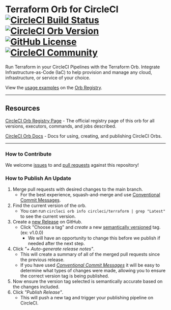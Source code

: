# Terraform Orb for CircleCI [![CircleCI Build Status](https://circleci.com/gh/CircleCI-Public/terraform-orb.svg?style=shield "CircleCI Build Status")](https://circleci.com/gh/CircleCI-Public/terraform-orb) [![CircleCI Orb Version](https://badges.circleci.com/orbs/circleci/terraform.svg)](https://circleci.com/orbs/registry/orb/circleci/terraform) [![GitHub License](https://img.shields.io/badge/license-MIT-lightgrey.svg)](https://raw.githubusercontent.com/CircleCI-Public/terraform-orb/master/LICENSE) [![CircleCI Community](https://img.shields.io/badge/community-CircleCI%20Discuss-343434.svg)](https://discuss.circleci.com/c/ecosystem/orbs)


Run Terraform in your CircleCI Pipelines with the Terraform Orb. Integrate Infrastructure-as-Code (IaC) to help provision and manage any cloud, infrastructure, or service of your choice.

View the [usage examples](https://circleci.com/developer/orbs/orb/circleci/terraform#usage-examples) on the [Orb Registry](https://circleci.com/developer/orbs/orb/circleci/terraform).

---

## Resources

[CircleCI Orb Registry Page](https://circleci.com/orbs/registry/orb/circleci/terraform) - The official registry page of this orb for all versions, executors, commands, and jobs described.

[CircleCI Orb Docs](https://circleci.com/docs/2.0/orb-intro/#section=configuration) - Docs for using, creating, and publishing CircleCI Orbs.

---

### How to Contribute

We welcome [issues](https://github.com/CircleCI-Public/terraform-orb/issues) to and [pull requests](https://github.com/CircleCI-Public/terraform-orb/pulls) against this repository!

### How to Publish An Update
1. Merge pull requests with desired changes to the main branch.
    - For the best experience, squash-and-merge and use [Conventional Commit Messages](https://conventionalcommits.org/).
2. Find the current version of the orb.
    - You can run `circleci orb info circleci/terraform | grep "Latest"` to see the current version.
3. Create a [new Release](https://github.com/CircleCI-Public/terraform-orb/releases/new) on GitHub.
    - Click "Choose a tag" and _create_ a new [semantically versioned](http://semver.org/) tag. (ex: v1.0.0)
      - We will have an opportunity to change this before we publish if needed after the next step.
4.  Click _"+ Auto-generate release notes"_.
    - This will create a summary of all of the merged pull requests since the previous release.
    - If you have used _[Conventional Commit Messages](https://conventionalcommits.org/)_ it will be easy to determine what types of changes were made, allowing you to ensure the correct version tag is being published.
5. Now ensure the version tag selected is semantically accurate based on the changes included.
6. Click _"Publish Release"_.
    - This will push a new tag and trigger your publishing pipeline on CircleCI.